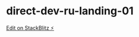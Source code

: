 # direct-dev-ru-landing-01

[Edit on StackBlitz ⚡️](https://stackblitz.com/edit/direct-dev-ru-landing-01)